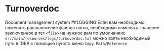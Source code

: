 # Turnoverdoc
Document management system
##LOGGING
Если вам необходимо поменять расположение файлов логов, 
необходимо поменять значение заключенное в тег `<file>` на нужное вам по умолчанию:
```src/main/resources/logs/turnoverdoc.txt```
можно взять необходимый путь в IDEA с помощью пункта меню
```Copy Path/Reference```


